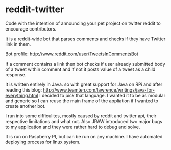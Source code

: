 # reddit-twitter
Code with the intention of announcing your pet project on twitter reddit to encourage contributors.

It is a reddit-wide bot that parses comments and checks if they have Twitter link in them. 

Bot profile: http://www.reddit.com/user/TweetsInCommentsBot

If a comment contains a link then bot checks if user already submitted body of a tweet within comment and if not it posts value of a tweet as a child response.

It is written entirely in Java. so with great support for Java on RPi and after reading this blog: http://www.teamten.com/lawrence/writings/java-for-everything.html I decided to pick that language. I wanted it to be as modular and generic so I can reuse the main frame of the appliation if I wanted to create another bot.

I run into some difficulites, mostly caused by reddit and twitter api, their respective limitations and what not. Also JRAW introduced two major bugs to my application and they were rather hard to debug and solve.

It is run on Raspberry PI, but can be run on any machine. I have automated deploying process for linux system.

